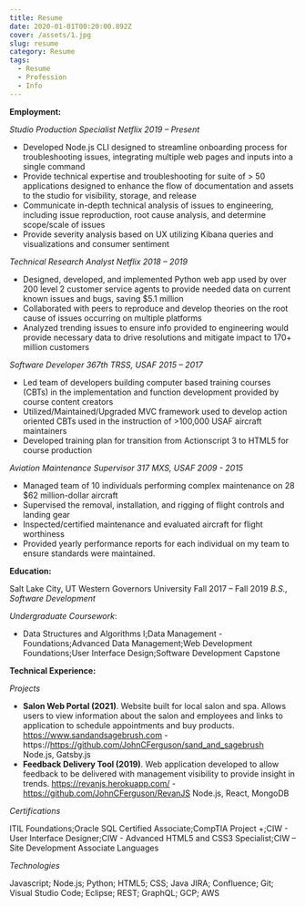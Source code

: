 ```yaml
---
title: Resume
date: 2020-01-01T00:20:00.892Z
cover: /assets/1.jpg
slug: resume
category: Resume
tags:
  - Resume
  - Profession
  - Info
---
```

**Employment:**  

*Studio Production Specialist  Netflix 2019 – Present*

* Developed Node.js CLI designed to streamline onboarding process for troubleshooting issues, integrating multiple web pages and inputs into a single command
* Provide technical expertise and troubleshooting for suite of > 50 applications designed to enhance the flow of documentation and assets to the studio for visibility, storage, and release
* Communicate in-depth technical analysis of issues to engineering, including issue reproduction, root cause analysis, and determine scope/scale of issues 
* Provide severity analysis based on UX utilizing Kibana queries and visualizations and consumer sentiment

*Technical Research Analyst Netflix 2018 – 2019* 

* Designed, developed, and implemented Python web app used by over 200 level 2 customer service agents to provide needed data on current known issues and bugs, saving $5.1 million
* Collaborated with peers to reproduce and develop theories on the root cause of issues occurring on multiple platforms
* Analyzed trending issues to ensure info provided to engineering would provide necessary data to drive resolutions and mitigate impact to 170+  million customers

*Software Developer 367th TRSS, USAF 2015 – 2017* 

* Led team of developers building computer based training courses (CBTs) in the implementation and function development provided by course content creators
* Utilized/Maintained/Upgraded MVC framework used to develop action oriented CBTs used in the instruction of >100,000 USAF aircraft maintainers 
* Developed training plan for transition from Actionscript 3 to HTML5 for course production

*Aviation Maintenance Supervisor 317 MXS, USAF 2009 - 2015* 

* Managed team of 10 individuals performing complex maintenance on 28  $62 million-dollar aircraft
* Supervised the removal, installation, and rigging of flight controls and landing gear
* Inspected/certified maintenance and evaluated aircraft for flight worthiness
* Provided yearly performance reports for each individual on my team to ensure standards were maintained.

**Education:**   

Salt Lake City, UT
Western Governors University
Fall 2017 – Fall 2019
*B.S., Software Development*

*Undergraduate Coursework*: 

* Data Structures and Algorithms I;Data Management - Foundations;Advanced Data Management;Web Development Foundations;User Interface Design;Software Development Capstone

**Technical Experience:**

*Projects*  

* **Salon Web Portal (2021)**. Website built for local salon and spa. Allows users to view information about the salon and employees and links to application to schedule appointments and buy products. https://www.sandandsagebrush.com - https://https://github.com/JohnCFerguson/sand_and_sagebrush Node.js, Gatsby.js 
* **Feedback Delivery Tool (2019)**. Web application developed to allow feedback to be delivered with management visibility to provide insight in trends. https://revanjs.herokuapp.com/ - https://github.com/JohnCFerguson/RevanJS  Node.js, React, MongoDB

*Certifications* 

ITIL Foundations;Oracle SQL Certified Associate;CompTIA Project +;CIW - User Interface Designer;CIW - Advanced HTML5 and CSS3 Specialist;CIW – Site Development Associate Languages

*Technologies* 

Javascript; Node.js; Python; HTML5;  CSS; Java JIRA; Confluence; Git; Visual Studio Code; Eclipse; REST; GraphQL; GCP; AWS
